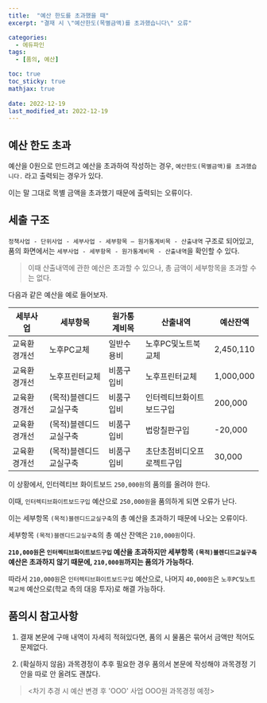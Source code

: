 ```yaml
---
title:  "예산 한도를 초과했을 때"
excerpt: "결재 시 \"예산한도(목별금액)를 초과했습니다\" 오류"

categories:
  - 에듀파인
tags:
  - [품의, 예산]

toc: true
toc_sticky: true
mathjax: true
 
date: 2022-12-19
last_modified_at: 2022-12-19
---
```


## 예산 한도 초과

예산을 0원으로 만드려고 예산을 초과하여 작성하는 경우, `예산한도(목별금액)를 초과했습니다.` 라고 출력되는 경우가 있다.

이는 말 그대로 목별 금액을 초과했기 때문에 출력되는 오류이다.

## 세출 구조

`정책사업 - 단위사업 - 세부사업 - 세부항목 – 원가통계비목 - 산출내역` 구조로 되어있고, 품의 화면에서는 `세부사업 - 세부항목 - 원가통계비목 - 산출내역`을 확인할 수 있다.

> 이때 산출내역에 관한 예산은 초과할 수 있으나, 총 금액이 세부항목을 초과할 수는 없다.


다음과 같은 예산을 예로 들어보자.


| 세부사업 | 세부항목 | 원가통계비목 | 산출내역 | 예산잔액 |
| ---- | ---- | ---- | ---- | ---- |
| 교육환경개선 | 노후PC교체 | 일반수용비 | 노후PC및노트북교체 | 2,450,110 |
| 교육환경개선 | 노후프린터교체 | 비품구입비 | 노후프린터교체 | 1,000,000 |
| 교육환경개선 | (목적)블렌디드교실구축  | 비품구입비 | 인터렉티브화이트보드구입 | 200,000 |
| 교육환경개선 | (목적)블렌디드교실구축  | 비품구입비 | 법랑칠판구입 | -20,000 |
| 교육환경개선 | (목적)블렌디드교실구축  | 비품구입비 | 초단초점비디오프로젝트구입 | 30,000 |

이 상황에서, 인터렉티브 화이트보드 `250,000원`의 품의를 올려야 한다. 

이때, `인터렉티브화이트보드구입` 예산으로 `250,000원`을 품의하게 되면 오류가 난다.

이는 세부항목 `(목적)블렌디드교실구축`의 총 예산을 초과하기 때문에 나오는 오류이다.

세부항목 `(목적)블렌디드교실구축`의 총 예산 잔액은 `210,000원`이다.

**`210,000원`은 `인터렉티브화이트보드구입` 예산을 초과하지만 세부항목 `(목적)블렌디드교실구축` 예산은 초과하지 않기 때문에, `210,000원`까지는 품의가 가능하다.**

따라서 `210,000원`은 `인터렉티브화이트보드구입` 예산으로, 나머지 `40,000원`은 `노후PC및노트북교체` 예산으로(학교 측의 대응 투자)로 해결 가능하다.

## 품의시 참고사항

1. 결재 본문에 구매 내역이 자세히 적혀있다면, 품의 시 물품은 묶어서 금액만 적어도 문제없다.

2. (확실하지 않음) 과목경정이 추후 필요한 경우 품의서 본문에 작성해야 과목경정 기안을 따로 안 올려도 괜찮다.
> <차기 추경 시 예산 변경 후 'OOO' 사업 OOO원 과목경정 예정>





